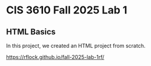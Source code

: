 # CIS 3610 Fall 2025 Lab 1
## HTML Basics

In this project, we created an HTML project from scratch.

https://rflock.github.io/fall-2025-lab-1rf/
